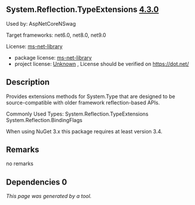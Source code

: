 System.Reflection.TypeExtensions [4.3.0](https://www.nuget.org/packages/System.Reflection.TypeExtensions/4.3.0)
--------------------

Used by: AspNetCoreNSwag

Target frameworks: net6.0, net8.0, net9.0

License: [ms-net-library](../../../../licenses/ms-net-library) 

- package license: [ms-net-library](http://go.microsoft.com/fwlink/?LinkId=329770) 
- project license: [Unknown](https://dot.net/) , License should be verified on https://dot.net/

Description
-----------
Provides extensions methods for System.Type that are designed to be source-compatible with older framework reflection-based APIs.

Commonly Used Types:
System.Reflection.TypeExtensions
System.Reflection.BindingFlags
 
When using NuGet 3.x this package requires at least version 3.4.

Remarks
-----------
no remarks


Dependencies 0
-----------


*This page was generated by a tool.*